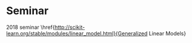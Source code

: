 # Seminar
2018 seminar
\href{http://scikit-learn.org/stable/modules/linear_model.html}{Generalized Linear Models}
